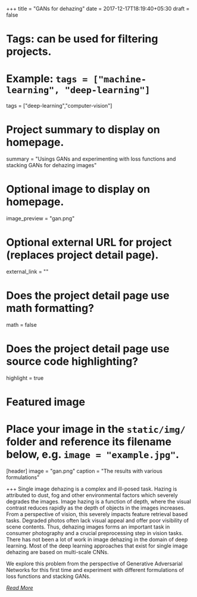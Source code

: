 +++
title = "GANs for dehazing"
date = 2017-12-17T18:19:40+05:30
draft = false

# Tags: can be used for filtering projects.
# Example: `tags = ["machine-learning", "deep-learning"]`
tags = ["deep-learning","computer-vision"]

# Project summary to display on homepage.
summary = "Usings GANs and experimenting with loss functions and stacking GANs for dehazing images"

# Optional image to display on homepage.
image_preview = "gan.png"

# Optional external URL for project (replaces project detail page).
external_link = ""

# Does the project detail page use math formatting?
math = false

# Does the project detail page use source code highlighting?
highlight = true

# Featured image
# Place your image in the `static/img/` folder and reference its filename below, e.g. `image = "example.jpg"`.
[header]
image = "gan.png"
caption = "The results with various formulations"

+++
Single image dehazing is a complex and ill-posed task.  Hazing is attributed to dust,  fog and other environmental factors which severely degrades the images.  Image hazing is a function of depth, where the visual contrast  reduces  rapidly  as  the  depth  of  objects  in  the  images  increases.   From  a  perspective  of  vision,  this
severely impacts feature retrieval based tasks.  Degraded photos often lack visual appeal and offer poor visibility of  scene  contents.   Thus,  dehazing  images  forms  an  important  task  in  consumer  photography  and  a  crucial preprocessing step in vision tasks.  There has not been a lot of work in image dehazing in the domain of deep learning. Most of the deep learning approaches that exist for single image dehazing are based on multi-scale CNNs.  

We explore this problem from the perspective of Generative Adversarial Networks for this first time and experiment with different formulations of loss functions and stacking GANs.

*[Read More](http://home.iitk.ac.in/~kanishkg/Conditional_GANs_for_Single_Image_Dehazing.pdf)*

